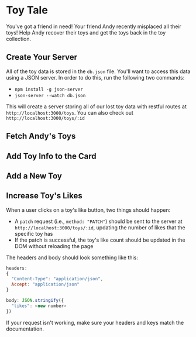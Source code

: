 # Toy Tale

You've got a friend in need! Your friend Andy recently misplaced all their toys!
Help Andy recover their toys and get the toys back in the toy collection.

## Create Your Server

All of the toy data is stored in the `db.json` file. You'll want to access this
data using a JSON server. In order to do this, run the following two commands:

* `npm install -g json-server`
* `json-server --watch db.json`

This will create a server storing all of our lost toy data with restful routes
at `http://localhost:3000/toys`. You can also check out
`http://localhost:3000/toys/:id`

## Fetch Andy's Toys

<!-- On the `index.html` page, there is a `div` with the `id` "toy-collection."

When the page loads, make a 'GET' request to fetch all the toy objects. With the
response data, make a `<div class="card">` for each toy and add it to the
toy-collection `div`. -->

## Add Toy Info to the Card
<!-- 
Each card should have the following child elements:

* `h2` tag with the toy's name
* `img` tag with the `src` of the toy's image attribute and the class name "toy-avatar"
* `p` tag with how many likes that toy has
* `button` tag with a class "like-btn"

After all of that, the toy card should resemble:

```html
  <div class="card">
    <h2>Woody</h2>
    <img src=toy_image_url class="toy-avatar" />
    <p>4 Likes </p>
    <button class="like-btn">Like <3</button>
  </div>
``` -->

## Add a New Toy

<!-- When a user submits the toy form, two things should happen:

* a `POST` request should be sent to `http://localhost:3000/toys` and the new
  toy added to Andy's Toy Collection.
* If the post is successful, the toy should be added to the DOM without
  reloading the page.

In order to send a POST request via Fetch, give the Fetch a second argument of
an object. This object should specify the method as `POST` and also provide the
appropriate headers and the JSON-ified data for the request. The headers and
body should look something like this:

```js
headers: 
{
  "Content-Type": "application/json",
  Accept: "application/json"
}

body: JSON.stringify({
  "name": "Jessie",
  "image": "https://vignette.wikia.nocookie.net/p__/images/8/88/Jessie_Toy_Story_3.png/revision/latest?cb=20161023024601&path-prefix=protagonist",
  "likes": 0
})
```

For examples, refer to the [documentation](https://developer.mozilla.org/en-US/docs/Web/API/Fetch_API/Using_Fetch#Supplying_request_options). -->

## Increase Toy's Likes

When a user clicks on a toy's like button, two things should happen:

* A `patch` request (i.e., `method: "PATCH"`) should be sent to the server at
  `http://localhost:3000/toys/:id`, updating the number of likes that the
  specific toy has
* If the patch is successful, the toy's like count should be updated in the DOM
  without reloading the page

The headers and body should look something like this:
  
```js
headers: 
{
  "Content-Type": "application/json",
  Accept: "application/json"
}

body: JSON.stringify({
  "likes": <new number>
})
```

If your request isn't working, make sure your headers and keys match the
documentation.
